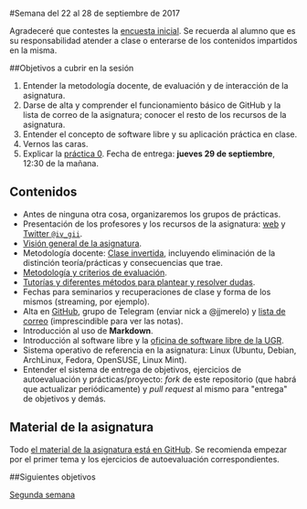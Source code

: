 #Semana del 22 al 28 de septiembre de 2017

Agradeceré que contestes la
[encuesta inicial](https://docs.google.com/forms/d/e/1FAIpQLScrXjpKIEqnrJ356npEWbdARvy00HnNT3EB3EUwU8cfExvqtw/viewform). Se
recuerda al alumno que es su responsabilidad atender a clase o
enterarse de los contenidos impartidos en la misma. 


##Objetivos a cubrir en la sesión

1. Entender la metodología docente, de evaluación y de interacción de la asignatura.
2. Darse de alta y comprender el funcionamiento básico de GitHub y la lista de correo de la asignatura; conocer el resto de los recursos de la asignatura.
2. Entender el concepto de software libre y su aplicación práctica en clase.
3. Vernos las caras.
4. Explicar la
   [práctica 0](http://jj.github.io/IV/documentos/practicas/0.Repositorio). Fecha
   de entrega: **jueves 29 de septiembre**, 12:30 de la mañana. 

## Contenidos
* Antes de ninguna otra cosa, organizaremos los grupos de prácticas. 
* Presentación de los profesores y los recursos de la asignatura: [web](http://jj.github.io/IV) y [Twitter `@iv_gii`](http://twitter.com/iv_gii).
* [Visión general de la asignatura](http://grados.ugr.es/informatica/pages/infoacademica/guias_docentes/espti/infraestructuravirtual).
* Metodología docente: [Clase invertida](http://www.tecnologiasparalaeducacion.es/la-clase-inversa-flip-classroom-tecnologias/), incluyendo eliminación de la distinción teoría/prácticas y consecuencias que trae.
* [Metodología y criterios de evaluación](../Metodología_y_criterios_de_evaluación.md).
* [Tutorías y diferentes métodos para plantear y resolver dudas](https://github.com/JJ/IV16-17/issues).
* Fechas para seminarios y recuperaciones de clase y forma de los mismos (streaming, por ejemplo).
* Alta en [GitHub](http://github.com), grupo de Telegram (enviar nick a @jjmerelo) y [lista de correo](https://groups.google.com/d/forum/iv-ugr-2016) (imprescindible para ver las notas).
* Introducción al uso de **Markdown**.
* Introducción al software libre y la [oficina de software libre de la UGR](http://osl.ugr.es).
* Sistema operativo de referencia en la asignatura: Linux (Ubuntu,
  Debian, ArchLinux, Fedora, OpenSUSE, Linux Mint).
* Entender el sistema de entrega de objetivos, ejercicios de
  autoevaluación y prácticas/proyecto: *fork* de este repositorio (que
  habrá que actualizar periódicamente) y *pull request* al mismo para
  "entrega" de objetivos y demás. 

## Material de la asignatura

Todo
[el material de la asignatura está en GitHub](http://jj.github.io/IV). Se
recomienda empezar por el primer tema y los ejercicios de
autoevaluación correspondientes.

##Siguientes objetivos

[Segunda semana](2-semana.md)
